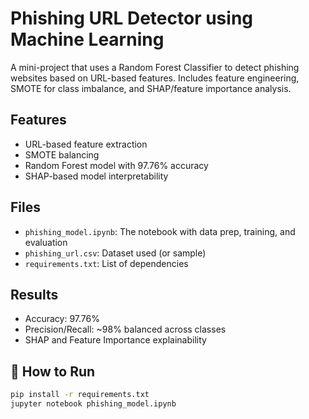 # Phishing URL Detector using Machine Learning

A mini-project that uses a Random Forest Classifier to detect phishing websites based on URL-based features. Includes feature engineering, SMOTE for class imbalance, and SHAP/feature importance analysis.

## Features
- URL-based feature extraction
- SMOTE balancing
- Random Forest model with 97.76% accuracy
- SHAP-based model interpretability

## Files
- `phishing_model.ipynb`: The notebook with data prep, training, and evaluation
- `phishing_url.csv`: Dataset used (or sample)
- `requirements.txt`: List of dependencies

## Results
- Accuracy: 97.76%
- Precision/Recall: ~98% balanced across classes
- SHAP and Feature Importance explainability

## 🔧 How to Run

```bash
pip install -r requirements.txt
jupyter notebook phishing_model.ipynb
